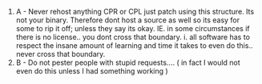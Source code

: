 1. A - Never rehost anything CPR or CPL just patch using this structure. Its not your binary. Therefore dont host a source as well so its easy for some to rip it off; unless they say its okay. IE. in some circumstances if there is no license.. you dont cross that boundary.
  i. all software has to respect the insane amount of learning and time it takes to even do this.. never cross that boundary.
3. B - Do not pester people with stupid requests.... ( in fact I would not even do this unless I had something working ) 
